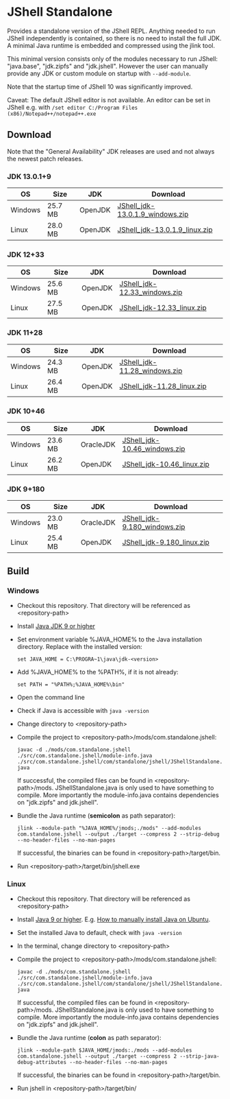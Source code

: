 # JShell Standalone
Provides a standalone version of the JShell REPL. Anything needed to run JShell independently is contained, so there is no need to install the full JDK. A minimal Java runtime is embedded and compressed using the jlink tool.

This minimal version consists only of the modules necessary to run JShell: "java.base", "jdk.zipfs" and "jdk.jshell".
However the user can manually provide any JDK or custom module on startup with `--add-module`.

Note that the startup time of JShell 10 was significantly improved.

Caveat: The default JShell editor is not available. An editor can be set in JShell e.g. with `/set editor C:/Program Files (x86)/Notepad++/notepad++.exe`

## Download

Note that the "General Availability" JDK releases are used and not always the newest patch releases.

### JDK 13.0.1+9

| OS | Size | JDK | Download |
| - | - | - | - |
| Windows | 25.7 MB | OpenJDK | [JShell_jdk-13.0.1.9_windows.zip](https://github.com/shathor/JShellStandalone/releases/download/jdk-13.0.1%2B9/JShell_jdk13.0.1.9_windows.zip) |
| Linux | 28.0 MB | OpenJDK | [JShell_jdk-13.0.1.9_linux.zip](https://github.com/shathor/JShellStandalone/releases/download/jdk-13.0.1%2B9/JShell_jdk13.0.1.9_linux.zip) |
### JDK 12+33

| OS | Size | JDK | Download |
| - | - | - | - |
| Windows | 25.6 MB | OpenJDK | [JShell_jdk-12.33_windows.zip](https://github.com/shathor/JShellStandalone/releases/download/jdk-12%2B33/JShell_jdk12.33_windows.zip) |
| Linux | 27.5 MB | OpenJDK | [JShell_jdk-12.33_linux.zip](https://github.com/shathor/JShellStandalone/releases/download/jdk-12%2B33/JShell_jdk12.33_linux.zip) |
### JDK 11+28

| OS | Size | JDK | Download |
| - | - | - | - |
| Windows | 24.3 MB | OpenJDK | [JShell_jdk-11.28_windows.zip](https://github.com/shathor/JShellStandalone/releases/download/jdk-11%2B28/JShell_jdk11.28_windows.zip) |
| Linux | 26.4 MB | OpenJDK | [JShell_jdk-11.28_linux.zip](https://github.com/shathor/JShellStandalone/releases/download/jdk-11%2B28/JShell_jdk11.28_linux.zip) |
### JDK 10+46

| OS | Size | JDK | Download |
| - | - | - | - |
| Windows | 23.6 MB | OracleJDK | [JShell_jdk-10.46_windows.zip](https://github.com/shathor/JShellStandalone/releases/download/jdk-10%2B46/JShell_jdk10.46_windows.zip) |
| Linux | 26.2 MB | OpenJDK | [JShell_jdk-10.46_linux.zip](https://github.com/shathor/JShellStandalone/releases/download/jdk-10%2B46/JShell_jdk10.46_linux.zip) |
### JDK 9+180

| OS | Size | JDK | Download |
| - | - | - | - |
| Windows | 23.0 MB | OracleJDK | [JShell_jdk-9.180_windows.zip](https://github.com/shathor/JShellStandalone/releases/download/jdk-9%2B180/JShell_jdk9.180_windows.zip) |
| Linux | 25.4 MB | OpenJDK | [JShell_jdk-9.180_linux.zip](https://github.com/shathor/JShellStandalone/releases/download/jdk-9%2B180/JShell_jdk9.180_linux.zip) |

## Build

### Windows

* Checkout this repository. That directory will be referenced as \<repository-path>
* Install [Java JDK 9 or higher](http://jdk.java.net/)
* Set environment variable %JAVA_HOME% to the Java installation directory. Replace <version> with the installed version:

  `set JAVA_HOME = C:\PROGRA~1\java\jdk-<version>`
  
* Add %JAVA_HOME% to the %PATH%, if it is not already:

  `set PATH = "%PATH%;%JAVA_HOME%\bin"`
* Open the command line
* Check if Java is accessible with `java -version`
* Change directory to \<repository-path>
* Compile the project to \<repository-path>/mods/com.standalone.jshell:

  `javac -d ./mods/com.standalone.jshell ./src/com.standalone.jshell/module-info.java ./src/com.standalone.jshell/com/standalone/jshell/JShellStandalone.java`
  
  If successful, the compiled files can be found in \<repository-path>/mods.
  JShellStandalone.java is only used to have something to compile.
  More importantly the module-info.java contains dependencies on "jdk.zipfs" and jdk.jshell".
* Bundle the Java runtime (**semicolon** as path separator):

  `jlink --module-path "%JAVA_HOME%/jmods;./mods" --add-modules com.standalone.jshell --output ./target --compress 2 --strip-debug --no-header-files --no-man-pages`
  
  If successful, the binaries can be found in \<repository-path>/target/bin.
  
* Run \<repository-path>/target/bin/jshell.exe

### Linux

* Checkout this repository. That directory will be referenced as \<repository-path>
* Install [Java 9 or higher](http://jdk.java.net/). E.g. [How to manually install Java on Ubuntu](https://thishosting.rocks/install-java-ubuntu/#manually).
* Set the installed Java to default, check with `java -version`
* In the terminal, change directory to \<repository-path>
* Compile the project to \<repository-path>/mods/com.standalone.jshell:

  `javac -d ./mods/com.standalone.jshell ./src/com.standalone.jshell/module-info.java ./src/com.standalone.jshell/com/standalone/jshell/JShellStandalone.java`
  
  If successful, the compiled files can be found in \<repository-path>/mods.
  JShellStandalone.java is only used to have something to compile.
  More importantly the module-info.java contains dependencies on "jdk.zipfs" and jdk.jshell".
* Bundle the Java runtime (**colon** as path separator):

  `jlink --module-path $JAVA_HOME/jmods:./mods --add-modules com.standalone.jshell --output ./target --compress 2 --strip-java-debug-attributes --no-header-files --no-man-pages`
  
  If successful, the binaries can be found in \<repository-path>/target/bin.
  
* Run jshell in \<repository-path>/target/bin/
  
  
  



